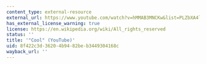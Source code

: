 ```yaml
---
content_type: external-resource
external_url: https://www.youtube.com/watch?v=hMMAB3MNCKw&list=PLZbXA4lyCtqp-33LBje4s0-RdLmhLp9yj&index=10&t=0s
has_external_license_warning: true
license: https://en.wikipedia.org/wiki/All_rights_reserved
status: ''
title: '"Cool" (YouTube)'
uid: 8f422c3d-3620-4b94-82be-b3449304168c
wayback_url: ''
---
```

